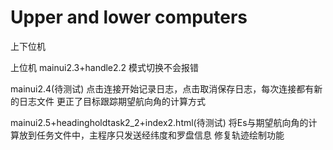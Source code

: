 # Upper and lower computers
 上下位机


上位机
mainui2.3+handle2.2
模式切换不会报错

mainui2.4(待测试)
点击连接开始记录日志，点击取消保存日志，每次连接都有新的日志文件
更正了目标跟踪期望航向角的计算方式

mainui2.5+headingholdtask2_2+index2.html(待测试)
将Es与期望航向角的计算放到任务文件中，主程序只发送经纬度和罗盘信息
修复轨迹绘制功能